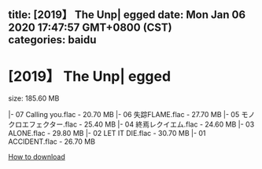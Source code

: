 
title: [2019】 The Unp| egged
date: Mon Jan 06 2020 17:47:57 GMT+0800 (CST)    
categories: baidu
---

# [2019】 The Unp| egged
size: 185.60 MB
 
 
|- 07 Calling you.flac - 20.70 MB
|- 06 失踪FLAME.flac - 27.70 MB
|- 05 モノクロエフェクター.flac - 25.40 MB
|- 04 終焉レクイエム.flac - 24.60 MB
|- 03 ALONE.flac - 29.80 MB
|- 02 LET IT DIE.flac - 30.70 MB
|- 01 ACCIDENT.flac - 26.70 MB

[How to download](https://bpcam.bemobtrk.com/go/2ceec3aa-1ca2-46d6-b9ff-aaa5c184517c?jno=2334)